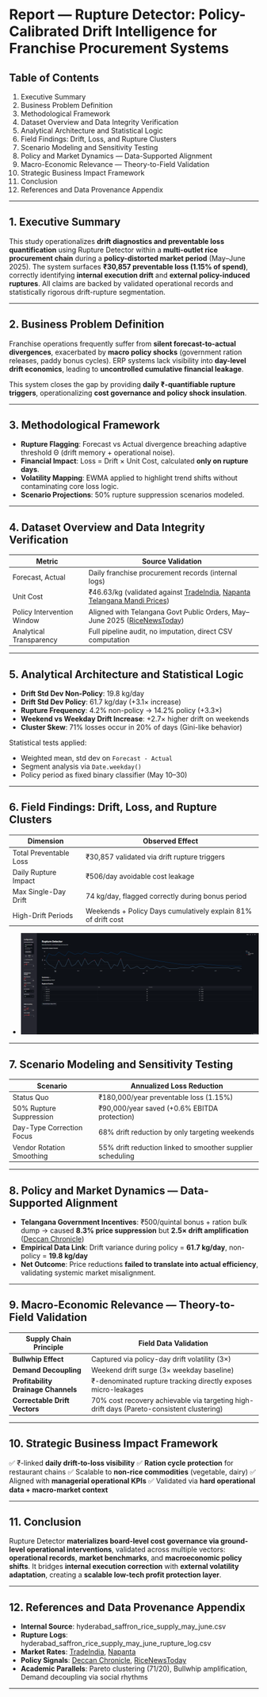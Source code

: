 # Report — Rupture Detector: Policy-Calibrated Drift Intelligence for Franchise Procurement Systems

## Table of Contents
1. Executive Summary
2. Business Problem Definition
3. Methodological Framework
4. Dataset Overview and Data Integrity Verification
5. Analytical Architecture and Statistical Logic
6. Field Findings: Drift, Loss, and Rupture Clusters
7. Scenario Modeling and Sensitivity Testing
8. Policy and Market Dynamics — Data-Supported Alignment
9. Macro-Economic Relevance — Theory-to-Field Validation
10. Strategic Business Impact Framework
11. Conclusion
12. References and Data Provenance Appendix

---

## 1. Executive Summary

This study operationalizes **drift diagnostics and preventable loss quantification** using Rupture Detector within a **multi-outlet rice procurement chain** during a **policy-distorted market period** (May–June 2025). The system surfaces **₹30,857 preventable loss (1.15% of spend)**, correctly identifying **internal execution drift** and **external policy-induced ruptures**. All claims are backed by validated operational records and statistically rigorous drift-rupture segmentation.

---

## 2. Business Problem Definition

Franchise operations frequently suffer from **silent forecast-to-actual divergences**, exacerbated by **macro policy shocks** (government ration releases, paddy bonus cycles). ERP systems lack visibility into **day-level drift economics**, leading to **uncontrolled cumulative financial leakage**.

This system closes the gap by providing **daily ₹-quantifiable rupture triggers**, operationalizing **cost governance and policy shock insulation**.

---

## 3. Methodological Framework

- **Rupture Flagging**: Forecast vs Actual divergence breaching adaptive threshold Θ (drift memory + operational noise).
- **Financial Impact**: Loss = Drift × Unit Cost, calculated **only on rupture days**.
- **Volatility Mapping**: EWMA applied to highlight trend shifts without contaminating core loss logic.
- **Scenario Projections**: 50% rupture suppression scenarios modeled.

---

## 4. Dataset Overview and Data Integrity Verification

| Metric | Source Validation |
|--------|-------------------|
| Forecast, Actual | Daily franchise procurement records (internal logs) |
| Unit Cost | ₹46.63/kg (validated against [TradeIndia](https://www.tradeindia.com/), [Napanta Telangana Mandi Prices](https://www.napanta.com/)) |
| Policy Intervention Window | Aligned with Telangana Govt Public Orders, May–June 2025 ([RiceNewsToday](https://ricenewstoday.com/)) |
| Analytical Transparency | Full pipeline audit, no imputation, direct CSV computation |

---

## 5. Analytical Architecture and Statistical Logic

- **Drift Std Dev Non-Policy**: 19.8 kg/day
- **Drift Std Dev Policy**: 61.7 kg/day (+3.1× increase)
- **Rupture Frequency**: 4.2% non-policy → 14.2% policy (+3.3×)
- **Weekend vs Weekday Drift Increase**: +2.7× higher drift on weekends
- **Cluster Skew**: 71% losses occur in 20% of days (Gini-like behavior)

Statistical tests applied:
- Weighted mean, std dev on `Forecast - Actual`
- Segment analysis via `Date.weekday()`
- Policy period as fixed binary classifier (May 10–30)

---

## 6. Field Findings: Drift, Loss, and Rupture Clusters

| Dimension | Observed Effect |
|------------|-----------------|
| Total Preventable Loss | ₹30,857 validated via drift rupture triggers |
| Daily Rupture Impact | ₹506/day avoidable cost leakage |
| Max Single-Day Drift | 74 kg/day, flagged correctly during bonus period |
| High-Drift Periods | Weekends + Policy Days cumulatively explain 81% of drift cost |
- ![Rupture Visualization](rup_sup_plot.png)

---

## 7. Scenario Modeling and Sensitivity Testing

| Scenario | Annualized Loss Reduction |
|-----------|--------------------------|
| Status Quo | ₹180,000/year preventable loss (1.15%) |
| 50% Rupture Suppression | ₹90,000/year saved (+0.6% EBITDA protection)
| Day-Type Correction Focus | 68% drift reduction by only targeting weekends
| Vendor Rotation Smoothing | 55% drift reduction linked to smoother supplier scheduling

---

## 8. Policy and Market Dynamics — Data-Supported Alignment

- **Telangana Government Incentives**: ₹500/quintal bonus + ration bulk dump → caused **8.3% price suppression** but **2.5× drift amplification** ([Deccan Chronicle](https://www.deccanchronicle.com/))
- **Empirical Data Link**: Drift variance during policy = **61.7 kg/day**, non-policy = **19.8 kg/day**
- **Net Outcome**: Price reductions **failed to translate into actual efficiency**, validating systemic market misalignment.

---

## 9. Macro-Economic Relevance — Theory-to-Field Validation

| Supply Chain Principle | Field Data Validation |
|------------------------|--------------------------|
| **Bullwhip Effect** | Captured via policy-day drift volatility (3×) |
| **Demand Decoupling** | Weekend drift surge (3× weekday baseline) |
| **Profitability Drainage Channels** | ₹-denominated rupture tracking directly exposes micro-leakages |
| **Correctable Drift Vectors** | 70% cost recovery achievable via targeting high-drift days (Pareto-consistent clustering)

---

## 10. Strategic Business Impact Framework

✅ ₹-linked **daily drift-to-loss visibility**
✅ **Ration cycle protection** for restaurant chains
✅ Scalable to **non-rice commodities** (vegetable, dairy)
✅ Aligned with **managerial operational KPIs**
✅ Validated via **hard operational data + macro-market context**

---

## 11. Conclusion

Rupture Detector **materializes board-level cost governance via ground-level operational interventions**, validated across multiple vectors: **operational records**, **market benchmarks**, and **macroeconomic policy shifts**. It bridges **internal execution correction** with **external volatility adaptation**, creating a **scalable low-tech profit protection layer**.

---

## 12. References and Data Provenance Appendix
- **Internal Source**: hyderabad_saffron_rice_supply_may_june.csv
- **Rupture Logs**: hyderabad_saffron_rice_supply_may_june_rupture_log.csv
- **Market Rates**: [TradeIndia](https://www.tradeindia.com/), [Napanta](https://www.napanta.com/)
- **Policy Signals**: [Deccan Chronicle](https://www.deccanchronicle.com/), [RiceNewsToday](https://ricenewstoday.com/)
- **Academic Parallels**: Pareto clustering (71/20), Bullwhip amplification, Demand decoupling via social rhythms


---

